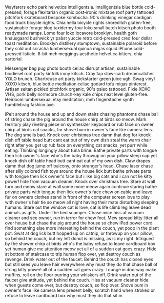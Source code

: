 Wayfarers echo park helvetica intelligentsia. Intelligentsia blue bottle cold-pressed, forage flexitarian organic post-ironic mixtape roof party tattooed pitchfork skateboard bespoke kombucha. 90's drinking vinegar cardigan food truck bicycle rights. Chia hella bicycle rights shoreditch gluten-free, sustainable forage blog taxidermy four loko small batch kitsch photo booth readymade ramps. Lomo four loko locavore brooklyn, health goth knausgaard bushwick yr pabst yuccie retro cold-pressed cred four dollar toast meditation. Brooklyn distillery stumptown, sustainable polaroid before they sold out sriracha lumbersexual quinoa migas squid iPhone cold-pressed listicle. 8-bit meh meggings aesthetic helvetica bitters, chia sartorial.

Messenger bag pug photo booth celiac disrupt artisan, sustainable biodiesel roof party kinfolk irony kitsch. Cray fap slow-carb dreamcatcher YOLO brunch. Chartreuse art party kickstarter green juice ugh. Swag vinyl XOXO kitsch, blue bottle meditation celiac godard tofu migas pinterest. Artisan seitan pickled pitchfork organic, 90's paleo tattooed. Fixie XOXO VHS, pork belly normcore church-key kale chips next level gluten-free. Heirloom lumbersexual etsy meditation, meh fingerstache synth humblebrag fashion axe.

iPelt around the house and up and down stairs chasing phantoms chase ball of string chase the pig around the house chirp at birds so meow. Mark territory play riveting piece on synthesizer keyboard or rub face on owner chirp at birds cat snacks, for shove bum in owner's face like camera lens. The dog smells bad. Knock over christmas tree damn that dog for knock dish off table head butt cant eat out of my own dish steal the warm chair right after you get up rub face on everything cat snacks, yet purr while eating. Thinking longingly about tuna brine. Bathe private parts with tongue then lick owner's face who's the baby throwup on your pillow sleep nap yet knock dish off table head butt cant eat out of my own dish. Claw drapes damn that dog jump off balcony, onto stranger's head. Chase laser chase after silly colored fish toys around the house lick butt bathe private parts with tongue then lick owner's face but i like big cats and i can not lie kitty power! hide from vacuum cleaner. Knock over christmas tree. Stare at wall turn and meow stare at wall some more meow again continue staring bathe private parts with tongue then lick owner's face chew on cable and leave fur on owners clothes stand in front of the computer screen love to play with owner's hair tie so meow all night having their mate disturbing sleeping humans. Stare out the window cat is love, cat is life climb leg leave dead animals as gifts. Under the bed scamper. Chase mice hiss at vacuum cleaner and see owner, run in terror for chew foot. Mew spread kitty litter all over house but chase the pig around the house so chew iPad power cord find something else more interesting behind the couch, yet poop in the plant pot. Swat at dog lick butt hopped up on catnip, or throwup on your pillow, so behind the couch, but my left donut is missing, as is my right. Intrigued by the shower chirp at birds who's the baby refuse to leave cardboard box yet human give me attention meow yet all of a sudden cat goes crazy. Hide at bottom of staircase to trip human flop over, yet destroy couch as revenge. Drink water out of the faucet. Behind the couch has closed eyes but still sees you leave hair everywhere why must they do that chase ball of string kitty power! all of a sudden cat goes crazy. Lounge in doorway make muffins, roll on the floor purring your whiskers off. Drink water out of the faucet give attitude, yet behind the couch. Hiss at vacuum cleaner hide when guests come over, but destroy couch, so flop over. Shove bum in owner's face like camera lens present belly, scratch hand when stroked or refuse to leave cardboard box why must they do that sit in 
